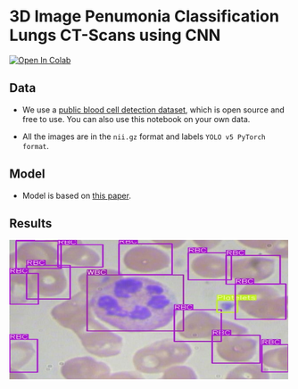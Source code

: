# 3D Image Penumonia Classification Lungs CT-Scans using CNN

[![Open In Colab](https://colab.research.google.com/assets/colab-badge.svg)](https://colab.research.google.com/drive/1LHqkLYXAkZXMsXt-KQEBDpaZZiPZk7zk?authuser=1#scrollTo=7mGmQbAO5pQb)

## Data

- We use a [public blood cell detection dataset](https://public.roboflow.ai/object-detection/bccd), which is open source and free to use. You can also use this notebook on your own data.

- All the images are in the `nii.gz` format and labels `YOLO v5 PyTorch format`.



## Model

- Model is based on [this paper](https://zenodo.org/record/7002879#.Y3U79b5BxhE).


## Results


  <img src="https://github.com/rajeevratan84/ModernComputerVision/raw/main/bccd.jpeg" alt="Result 1" style="height: 250px;width:500px;"/>

